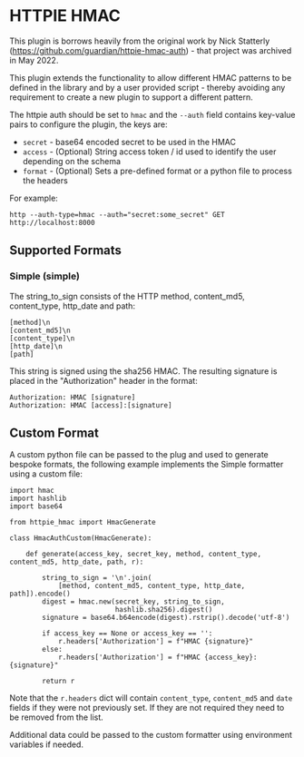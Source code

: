 # HTTPIE HMAC

This plugin is borrows heavily from the original work by Nick Statterly (https://github.com/guardian/httpie-hmac-auth) - that project was archived in May 2022.

This plugin extends the functionality to allow different HMAC patterns to be defined in the library and by a user provided script - thereby avoiding any requirement to create a new plugin to support a different pattern.

The httpie auth should be set to ``hmac`` and the ``--auth`` field contains key-value pairs to configure the plugin, the keys are:

* ``secret`` - base64 encoded secret to be used in the HMAC
* ``access`` - (Optional) String access token / id used to identify the user depending on the schema
* ``format`` - (Optional) Sets a pre-defined format or a python file to process the headers

For example:

```
http --auth-type=hmac --auth="secret:some_secret" GET http://localhost:8000
```

## Supported Formats

### Simple (simple)

The string_to_sign consists of the HTTP method, content_md5, content_type, http_date and path:

```
[method]\n
[content_md5]\n
[content_type]\n
[http_date]\n
[path]
```

This string is signed using the sha256 HMAC. The resulting signature is placed in the "Authorization" header in the format:

```
Authorization: HMAC [signature]
Authorization: HMAC [access]:[signature]
```

## Custom Format

A custom python file can be passed to the plug and used to generate bespoke formats, the following example implements the Simple formatter using a custom file:

```
import hmac
import hashlib
import base64

from httpie_hmac import HmacGenerate

class HmacAuthCustom(HmacGenerate):

    def generate(access_key, secret_key, method, content_type, content_md5, http_date, path, r):
        
        string_to_sign = '\n'.join(
            [method, content_md5, content_type, http_date, path]).encode()
        digest = hmac.new(secret_key, string_to_sign,
                          hashlib.sha256).digest()
        signature = base64.b64encode(digest).rstrip().decode('utf-8')

        if access_key == None or access_key == '':
            r.headers['Authorization'] = f"HMAC {signature}"
        else:
            r.headers['Authorization'] = f"HMAC {access_key}:{signature}"

        return r
```

Note that the ``r.headers`` dict will contain `content_type`, `content_md5` and `date` fields if they were not previously set. If they are not required they need to be removed from the list.

Additional data could be passed to the custom formatter using environment variables if needed.
